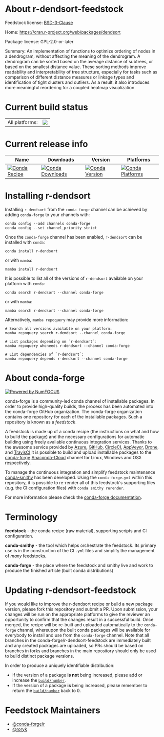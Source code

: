 About r-dendsort-feedstock
==========================

Feedstock license: [BSD-3-Clause](https://github.com/conda-forge/r-dendsort-feedstock/blob/main/LICENSE.txt)

Home: https://cran.r-project.org/web/packages/dendsort

Package license: GPL-2.0-or-later

Summary: An implementation of functions to optimize ordering of nodes in a dendrogram, without affecting the meaning of the dendrogram. A dendrogram can be sorted based on the average distance of subtrees, or based on the smallest distance value. These sorting methods improve readability and interpretability of tree structure, especially for tasks such as comparison of different distance measures or linkage types and identification of tight clusters and outliers. As a result, it also introduces more meaningful reordering for a coupled heatmap visualization.

Current build status
====================


<table><tr><td>All platforms:</td>
    <td>
      <a href="https://dev.azure.com/conda-forge/feedstock-builds/_build/latest?definitionId=5136&branchName=main">
        <img src="https://dev.azure.com/conda-forge/feedstock-builds/_apis/build/status/r-dendsort-feedstock?branchName=main">
      </a>
    </td>
  </tr>
</table>

Current release info
====================

| Name | Downloads | Version | Platforms |
| --- | --- | --- | --- |
| [![Conda Recipe](https://img.shields.io/badge/recipe-r--dendsort-green.svg)](https://anaconda.org/conda-forge/r-dendsort) | [![Conda Downloads](https://img.shields.io/conda/dn/conda-forge/r-dendsort.svg)](https://anaconda.org/conda-forge/r-dendsort) | [![Conda Version](https://img.shields.io/conda/vn/conda-forge/r-dendsort.svg)](https://anaconda.org/conda-forge/r-dendsort) | [![Conda Platforms](https://img.shields.io/conda/pn/conda-forge/r-dendsort.svg)](https://anaconda.org/conda-forge/r-dendsort) |

Installing r-dendsort
=====================

Installing `r-dendsort` from the `conda-forge` channel can be achieved by adding `conda-forge` to your channels with:

```
conda config --add channels conda-forge
conda config --set channel_priority strict
```

Once the `conda-forge` channel has been enabled, `r-dendsort` can be installed with `conda`:

```
conda install r-dendsort
```

or with `mamba`:

```
mamba install r-dendsort
```

It is possible to list all of the versions of `r-dendsort` available on your platform with `conda`:

```
conda search r-dendsort --channel conda-forge
```

or with `mamba`:

```
mamba search r-dendsort --channel conda-forge
```

Alternatively, `mamba repoquery` may provide more information:

```
# Search all versions available on your platform:
mamba repoquery search r-dendsort --channel conda-forge

# List packages depending on `r-dendsort`:
mamba repoquery whoneeds r-dendsort --channel conda-forge

# List dependencies of `r-dendsort`:
mamba repoquery depends r-dendsort --channel conda-forge
```


About conda-forge
=================

[![Powered by
NumFOCUS](https://img.shields.io/badge/powered%20by-NumFOCUS-orange.svg?style=flat&colorA=E1523D&colorB=007D8A)](https://numfocus.org)

conda-forge is a community-led conda channel of installable packages.
In order to provide high-quality builds, the process has been automated into the
conda-forge GitHub organization. The conda-forge organization contains one repository
for each of the installable packages. Such a repository is known as a *feedstock*.

A feedstock is made up of a conda recipe (the instructions on what and how to build
the package) and the necessary configurations for automatic building using freely
available continuous integration services. Thanks to the awesome service provided by
[Azure](https://azure.microsoft.com/en-us/services/devops/), [GitHub](https://github.com/),
[CircleCI](https://circleci.com/), [AppVeyor](https://www.appveyor.com/),
[Drone](https://cloud.drone.io/welcome), and [TravisCI](https://travis-ci.com/)
it is possible to build and upload installable packages to the
[conda-forge](https://anaconda.org/conda-forge) [Anaconda-Cloud](https://anaconda.org/)
channel for Linux, Windows and OSX respectively.

To manage the continuous integration and simplify feedstock maintenance
[conda-smithy](https://github.com/conda-forge/conda-smithy) has been developed.
Using the ``conda-forge.yml`` within this repository, it is possible to re-render all of
this feedstock's supporting files (e.g. the CI configuration files) with ``conda smithy rerender``.

For more information please check the [conda-forge documentation](https://conda-forge.org/docs/).

Terminology
===========

**feedstock** - the conda recipe (raw material), supporting scripts and CI configuration.

**conda-smithy** - the tool which helps orchestrate the feedstock.
                   Its primary use is in the construction of the CI ``.yml`` files
                   and simplify the management of *many* feedstocks.

**conda-forge** - the place where the feedstock and smithy live and work to
                  produce the finished article (built conda distributions)


Updating r-dendsort-feedstock
=============================

If you would like to improve the r-dendsort recipe or build a new
package version, please fork this repository and submit a PR. Upon submission,
your changes will be run on the appropriate platforms to give the reviewer an
opportunity to confirm that the changes result in a successful build. Once
merged, the recipe will be re-built and uploaded automatically to the
`conda-forge` channel, whereupon the built conda packages will be available for
everybody to install and use from the `conda-forge` channel.
Note that all branches in the conda-forge/r-dendsort-feedstock are
immediately built and any created packages are uploaded, so PRs should be based
on branches in forks and branches in the main repository should only be used to
build distinct package versions.

In order to produce a uniquely identifiable distribution:
 * If the version of a package **is not** being increased, please add or increase
   the [``build/number``](https://docs.conda.io/projects/conda-build/en/latest/resources/define-metadata.html#build-number-and-string).
 * If the version of a package **is** being increased, please remember to return
   the [``build/number``](https://docs.conda.io/projects/conda-build/en/latest/resources/define-metadata.html#build-number-and-string)
   back to 0.

Feedstock Maintainers
=====================

* [@conda-forge/r](https://github.com/conda-forge/r/)
* [@roryk](https://github.com/roryk/)

